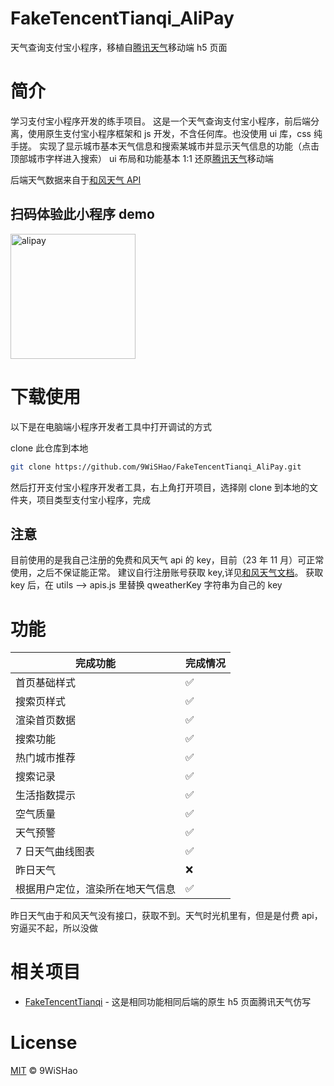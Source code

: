 # FakeTencentTianqi_AliPay

天气查询支付宝小程序，移植自[腾讯天气](https://xw.tianqi.qq.com/)移动端 h5 页面

# 简介

学习支付宝小程序开发的练手项目。
这是一个天气查询支付宝小程序，前后端分离，使用原生支付宝小程序框架和 js 开发，不含任何库。也没使用 ui 库，css 纯手搓。
实现了显示城市基本天气信息和搜索某城市并显示天气信息的功能（点击顶部城市字样进入搜索）
ui 布局和功能基本 1:1 还原[腾讯天气](https://xw.tianqi.qq.com/)移动端

后端天气数据来自于[和风天气 API](https://dev.qweather.com/)

## 扫码体验此小程序 demo

<img src="https://gcore.jsdelivr.net/gh/9WiSHao/AnythingStorage/img/weather_alipay.jpg" alt="alipay" width="200">

# 下载使用

以下是在电脑端小程序开发者工具中打开调试的方式

clone 此仓库到本地

```bash
git clone https://github.com/9WiSHao/FakeTencentTianqi_AliPay.git
```

然后打开支付宝小程序开发者工具，右上角打开项目，选择刚 clone 到本地的文件夹，项目类型支付宝小程序，完成

## 注意

目前使用的是我自己注册的免费和风天气 api 的 key，目前（23 年 11 月）可正常使用，之后不保证能正常。
建议自行注册账号获取 key,详见[和风天气文档](https://dev.qweather.com/docs/configuration/project-and-key/)。
获取 key 后，在 utils --> apis.js 里替换 qweatherKey 字符串为自己的 key

# 功能

| 完成功能                         | 完成情况 |
| -------------------------------- | -------- |
| 首页基础样式                     | ✅       |
| 搜索页样式                       | ✅       |
| 渲染首页数据                     | ✅       |
| 搜索功能                         | ✅       |
| 热门城市推荐                     | ✅       |
| 搜索记录                         | ✅       |
| 生活指数提示                     | ✅       |
| 空气质量                         | ✅       |
| 天气预警                         | ✅       |
| 7 日天气曲线图表                 | ✅       |
| 昨日天气                         | ❌       |
| 根据用户定位，渲染所在地天气信息 | ✅       |

昨日天气由于和风天气没有接口，获取不到。天气时光机里有，但是是付费 api，穷逼买不起，所以没做

# 相关项目

- [FakeTencentTianqi](https://github.com/9WiSHao/FakeTencentTianqi) - 这是相同功能相同后端的原生 h5 页面腾讯天气仿写

# License

[MIT](./LICENSE) © 9WiSHao
